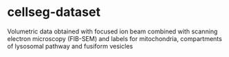 # cellseg-dataset
Volumetric data obtained with focused ion beam combined with scanning electron microscopy (FIB-SEM) and labels for mitochondria, compartments of lysosomal pathway and fusiform vesicles
